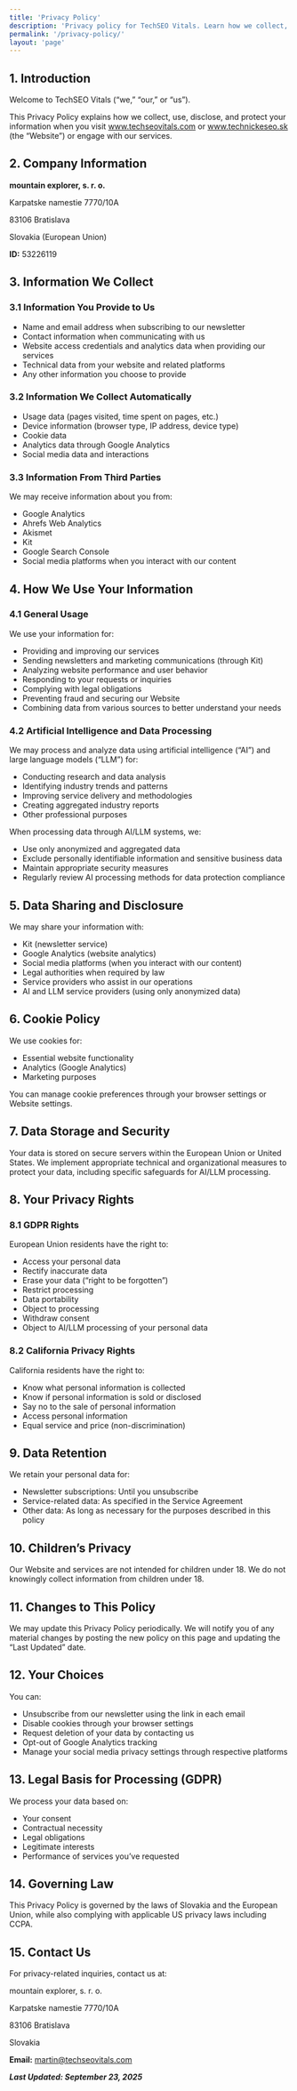 ```yaml
---
title: 'Privacy Policy'
description: 'Privacy policy for TechSEO Vitals. Learn how we collect, use, and protect your personal information and data on our website.'
permalink: '/privacy-policy/'
layout: 'page'
---
```


## **1. Introduction**

Welcome to TechSEO Vitals (“we,” “our,” or “us”).

This Privacy Policy explains how we collect, use, disclose, and protect your information when you visit www.techseovitals.com or www.technickeseo.sk (the “Website”) or engage with our services.

## **2. Company Information**

**mountain explorer, s. r. o.**

Karpatske namestie 7770/10A

83106 Bratislava

Slovakia (European Union)

**ID:** 53226119

## **3. Information We Collect**

### **3.1 Information You Provide to Us**

- Name and email address when subscribing to our newsletter
- Contact information when communicating with us
- Website access credentials and analytics data when providing our services
- Technical data from your website and related platforms
- Any other information you choose to provide

### **3.2 Information We Collect Automatically**

- Usage data (pages visited, time spent on pages, etc.)
- Device information (browser type, IP address, device type)
- Cookie data
- Analytics data through Google Analytics
- Social media data and interactions

### **3.3 Information From Third Parties**

We may receive information about you from:

- Google Analytics
- Ahrefs Web Analytics
- Akismet
- Kit
- Google Search Console
- Social media platforms when you interact with our content

## **4. How We Use Your Information**

### **4.1 General Usage**

We use your information for:

- Providing and improving our services
- Sending newsletters and marketing communications (through Kit)
- Analyzing website performance and user behavior
- Responding to your requests or inquiries
- Complying with legal obligations
- Preventing fraud and securing our Website
- Combining data from various sources to better understand your needs

### **4.2 Artificial Intelligence and Data Processing**

We may process and analyze data using artificial intelligence (“AI”) and large language models (“LLM”) for:

- Conducting research and data analysis
- Identifying industry trends and patterns
- Improving service delivery and methodologies
- Creating aggregated industry reports
- Other professional purposes

When processing data through AI/LLM systems, we:

- Use only anonymized and aggregated data
- Exclude personally identifiable information and sensitive business data
- Maintain appropriate security measures
- Regularly review AI processing methods for data protection compliance

## **5. Data Sharing and Disclosure**

We may share your information with:

- Kit (newsletter service)
- Google Analytics (website analytics)
- Social media platforms (when you interact with our content)
- Legal authorities when required by law
- Service providers who assist in our operations
- AI and LLM service providers (using only anonymized data)

## **6. Cookie Policy**

We use cookies for:

- Essential website functionality
- Analytics (Google Analytics)
- Marketing purposes

You can manage cookie preferences through your browser settings or Website settings.

## **7. Data Storage and Security**

Your data is stored on secure servers within the European Union or United States. We implement appropriate technical and organizational measures to protect your data, including specific safeguards for AI/LLM processing.

## **8. Your Privacy Rights**

### **8.1 GDPR Rights**

European Union residents have the right to:

- Access your personal data
- Rectify inaccurate data
- Erase your data (“right to be forgotten”)
- Restrict processing
- Data portability
- Object to processing
- Withdraw consent
- Object to AI/LLM processing of your personal data

### **8.2 California Privacy Rights**

California residents have the right to:

- Know what personal information is collected
- Know if personal information is sold or disclosed
- Say no to the sale of personal information
- Access personal information
- Equal service and price (non-discrimination)

## **9. Data Retention**

We retain your personal data for:

- Newsletter subscriptions: Until you unsubscribe
- Service-related data: As specified in the Service Agreement
- Other data: As long as necessary for the purposes described in this policy

## **10. Children’s Privacy**

Our Website and services are not intended for children under 18. We do not knowingly collect information from children under 18.

## **11. Changes to This Policy**

We may update this Privacy Policy periodically. We will notify you of any material changes by posting the new policy on this page and updating the “Last Updated” date.

## **12. Your Choices**

You can:

- Unsubscribe from our newsletter using the link in each email
- Disable cookies through your browser settings
- Request deletion of your data by contacting us
- Opt-out of Google Analytics tracking
- Manage your social media privacy settings through respective platforms

## **13. Legal Basis for Processing (GDPR)**

We process your data based on:

- Your consent
- Contractual necessity
- Legal obligations
- Legitimate interests
- Performance of services you’ve requested

## **14. Governing Law**

This Privacy Policy is governed by the laws of Slovakia and the European Union, while also complying with applicable US privacy laws including CCPA.

## **15. Contact Us**

For privacy-related inquiries, contact us at:

mountain explorer, s. r. o.

Karpatske namestie 7770/10A

83106 Bratislava

Slovakia

**Email:** martin@techseovitals.com

***Last Updated: September 23, 2025***